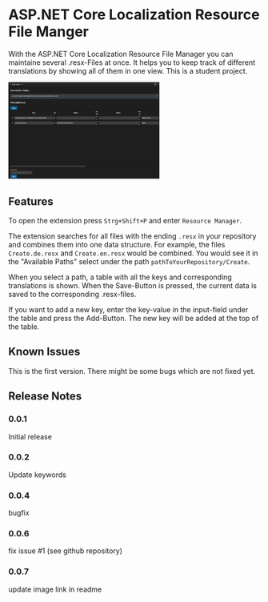 # ASP.NET Core Localization Resource File Manger

With the ASP.NET Core Localization Resource File Manager you can maintaine several .resx-Files at once. It helps you to keep track of different translations by showing all of them in one view. 
This is a student project.

<img src="https://raw.githubusercontent.com/Dspecht7123/ASP.NETCoreLocalizationResourceFileManger/main/ResxHelperScreenshot.png" alt="Resource Manager" width="60%"/>


## Features

To open the extension press `Strg+Shift+P` and enter `Resource Manager`.

The extension searches for all files with the ending `.resx` in your repository and combines them into one data structure. 
For example, the files `Create.de.resx` and `Create.en.resx` would be combined. You would see it in the "Available Paths" select under the path `pathToYourRepository/Create`.

When you select a path, a table with all the keys and corresponding translations is shown. When the Save-Button is pressed, the current data is saved to the corresponding .resx-files.

If you want to add a new key, enter the key-value in the input-field under the table and press the Add-Button. The new key will be added at the top of the table.

## Known Issues

This is the first version. There might be some bugs which are not fixed yet.

## Release Notes

### 0.0.1
Initial release

### 0.0.2
Update keywords

### 0.0.4
bugfix

### 0.0.6
fix issue #1 (see github repository)

### 0.0.7
update image link in readme

